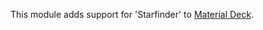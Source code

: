 This module adds support for 'Starfinder' to [Material Deck](https://github.com/MaterialFoundry/MaterialDeck).